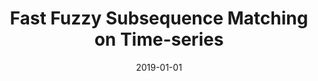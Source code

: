 ---
title: "Fast Fuzzy Subsequence Matching on Time-series"
collection: publications
category: manuscript
permalink: /publication/2019-01-01-fastfuzzy
date: 2019-01-01
venue: 'Expert Systems with Applications'
paperurl: 'https://www.sciencedirect.com/science/article/abs/pii/S0957417418305827'
citation: 'Xueyuan Gong*, Simon Fong and Yain-Whar Si, &quot;Fast Fuzzy Subsequence Matching on Time-series, &quot; Expert Systems with Applications, 2019, 116: 275-284.'
---